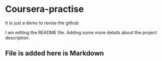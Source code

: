 # Coursera-practise
It is just a demo to revise the github

I am editing the README file. Adding some more details about the project description.

## File is added here is Markdown
